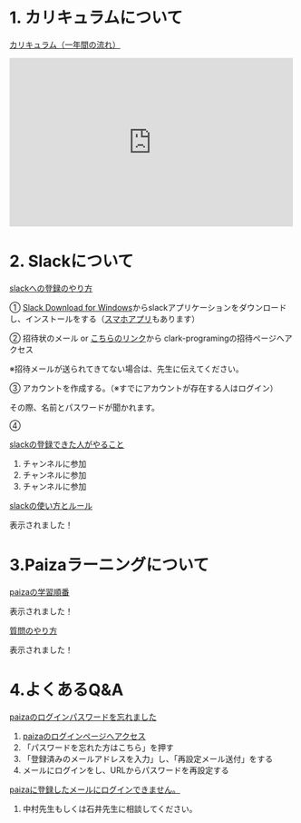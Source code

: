 <script>
(() => {
    // パスワード認証
    let password = prompt('passwordを入力してください。');

    // 不要なバナー & フッター削除
    let bannerTags = document.getElementById("banner");
    bannerTags.remove();
    setTimeout(() =>{
        let footerTags = document.getElementsByTagName("footer");
        footerTags[0].remove();
    }, 100);
    // タイトルの設定
    let headers = document.getElementsByTagName("header");
    let titles = headers[0].getElementsByTagName("h1");
    titles[0].innerText = "プログラミング基礎 連絡掲示板"
    let descriptions = headers[0].getElementsByTagName("p");
    descriptions[0].innerText = "このページは、プログラミング基礎で伝えたことを休んだ人でも後から復習して見られるようにしたページです。\n授業を休んだり聞き逃したら、こちらのページを確認するようにしてください。"

    // パスワード認証失敗時
    if(password != "clark"){
        var  pageContents= document.getElementsByClassName("wrapper");
        pageContents[0].innerHTML = '<h1 style="margin: 50px;">このページにアクセスできませんでした。</h1>'
        headers[0].remove();
        return
    }

})();
</script>
<link rel="stylesheet" href="https://stackpath.bootstrapcdn.com/bootstrap/4.4.1/css/bootstrap.min.css" integrity="sha384-Vkoo8x4CGsO3+Hhxv8T/Q5PaXtkKtu6ug5TOeNV6gBiFeWPGFN9MuhOf23Q9Ifjh" crossorigin="anonymous">
<script src="https://code.jquery.com/jquery-3.4.1.slim.min.js" integrity="sha384-J6qa4849blE2+poT4WnyKhv5vZF5SrPo0iEjwBvKU7imGFAV0wwj1yYfoRSJoZ+n" crossorigin="anonymous"></script>
<script src="https://cdn.jsdelivr.net/npm/popper.js@1.16.0/dist/umd/popper.min.js" integrity="sha384-Q6E9RHvbIyZFJoft+2mJbHaEWldlvI9IOYy5n3zV9zzTtmI3UksdQRVvoxMfooAo" crossorigin="anonymous"></script>
<script src="https://stackpath.bootstrapcdn.com/bootstrap/4.4.1/js/bootstrap.min.js" integrity="sha384-wfSDF2E50Y2D1uUdj0O3uMBJnjuUD4Ih7YwaYd1iqfktj0Uod8GCExl3Og8ifwB6" crossorigin="anonymous"></script>

<style>
header h1 {
    margin-bottom: 30px;
}
header p {
    margin: 10px;
}
.wrapper h1 {
  border-bottom: solid 3px black;
  font-size: 30px;
  margin-top: 15px;
  margin-bottom: 30px;  
}
.wrapper h2 {
  padding: 0.4em 0.5em;
  font-size: 20px;
  color: #494949;
  background: #f4f4f4;
  border-left: solid 5px #7db4e6;
  border-bottom: solid 3px #d7d7d7;
  margin-top: 10px;
  margin-bottom: 15px;  
}
</style>


# 1. カリキュラムについて

<a data-toggle="collapse" href="#curriculum" aria-expanded="false" aria-controls="curriculum"> カリキュラム（一年間の流れ） </a>
<div class="collapse" id="curriculum">
    <div class="border p-3">
        <iframe src="https://docs.google.com/presentation/d/e/2PACX-1vQHBu3W-Qh2nCDJi9eC-vRLT83q9YhO7CpLByOwyEBahqT3PlFQXErvjlTVAe0oT9_sPmxIqtcBEi7U/embed?start=true&loop=false&delayms=3000" frameborder="0" width="500" height="297" allowfullscreen="true" mozallowfullscreen="true" webkitallowfullscreen="true"></iframe>
    </div>
</div>


<div class="m-5"></div>


# 2. Slackについて

<a data-toggle="collapse" href="#slackRegister" aria-expanded="false" aria-controls="slackRegister"> slackへの登録のやり方 </a>
<div class="collapse" id="slackRegister">
    <div class="border p-3">
        <p>① <a href="https://slack.com/intl/ja-jp/downloads/windows" target="_blank">Slack Download for Windows</a>からslackアプリケーションをダウンロードし、インストールをする（<a href="https://slack.com/intl/ja-jp/help/articles/207691318-%E3%83%A2%E3%83%90%E3%82%A4%E3%83%AB%E7%89%88-Slack-%E3%82%92%E3%83%80%E3%82%A6%E3%83%B3%E3%83%AD%E3%83%BC%E3%83%89%E3%81%99%E3%82%8B" target="_blank">スマホアプリ</a>もあります）</p>
        <p>② 招待状のメール or <a href="https://join.slack.com/t/clark-programing/shared_invite/zt-pkyw2cmc-4GFSjpdGeAsmGxC5RTQR3w" target="_blank">こちらのリンク</a>から clark-programingの招待ページへアクセス</p>
        <p>※招待メールが送られてきてない場合は、先生に伝えてください。</p>
        <p>③ アカウントを作成する。（※すでにアカウントが存在する人はログイン）</p>
        <p>その際、名前とパスワードが聞かれます。</p>
        <p>④</p>
    </div>
</div>

<a data-toggle="collapse" href="#slackTodo" aria-expanded="false" aria-controls="slackTodo"> slackの登録できた人がやること </a>
<div class="collapse" id="slackTodo">
    <div class="border p-3">
        <ol>
            <li>チャンネルに参加</li>
            <li>チャンネルに参加</li>
            <li>チャンネルに参加</li>
        </ol>
    </div>
</div>

<a data-toggle="collapse" href="#slackRule" aria-expanded="false" aria-controls="slackRule"> slackの使い方とルール </a>

<div class="collapse" id="slackRule">
    <div class="border p-3">
        表示されました！
    </div>
</div>
<div class="m-5"></div>

# 3.Paizaラーニングについて

<a data-toggle="collapse" href="#paizaList" aria-expanded="false" aria-controls="paizaList"> paizaの学習順番 </a>
<div class="collapse" id="paizaList">
    <div class="border p-3">
        表示されました！
    </div>
</div>

<a data-toggle="collapse" href="#howToQuestion" aria-expanded="false" aria-controls="howToQuestion"> 質問のやり方 </a>
<div class="collapse" id="howToQuestion">
    <div class="border p-3">
        表示されました！
    </div>
</div>

# 4.よくあるQ&A

<a class="mt-3" data-toggle="collapse" href="#qa1" aria-expanded="false" aria-controls="qa1"> paizaのログインパスワードを忘れました </a>
<div class="collapse" id="qa1">
    <div class="border p-3">
        <ol>
            <li><a href="https://paiza.jp/password_resets" target="_blank">paizaのログインページへアクセス</a></li>
            <li>「パスワードを忘れた方はこちら」を押す</li>
            <li>「登録済みのメールアドレスを入力」し、「再設定メール送付」をする</li>
            <li>メールにログインをし、URLからパスワードを再設定する</li>
        </ol>
    </div>
</div>

<a class="mt-3" data-toggle="collapse" href="#qa1" aria-expanded="false" aria-controls="qa1"> paizaに登録したメールにログインできません。 </a>
<div class="collapse" id="qa1">
    <div class="border p-3">
        <ol>
            <li>中村先生もしくは石井先生に相談してください。</li>
        </ol>
    </div>
</div>
